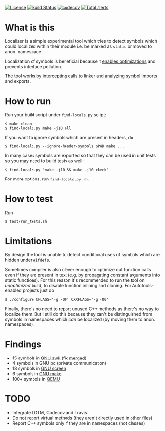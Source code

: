 [![License](http://img.shields.io/:license-MIT-blue.svg)](https://github.com/yugr/Localizer/blob/master/LICENSE.txt)
[![Build Status](https://github.com/yugr/Localizer/actions/workflows/ci.yml/badge.svg)](https://github.com/yugr/Localizer/actions)
[![codecov](https://codecov.io/gh/yugr/Localizer/branch/master/graph/badge.svg)](https://codecov.io/gh/yugr/Localizer)
[![Total alerts](https://img.shields.io/lgtm/alerts/g/yugr/Localizer.svg?logo=lgtm&logoWidth=18)](https://lgtm.com/projects/g/yugr/Localizer/alerts/)

# What is this

Localizer is a simple experimental tool
which tries to detect symbols which could localized within their module
i.e. be marked as `static` or moved to anon. namespace.

Localization of symbols is beneficial because it
[enables optimizations](https://embeddedgurus.com/stack-overflow/2008/12/efficient-c-tips-5-make-local-functions-static/)
and prevents interface pollution.

The tool works by intercepting calls to linker and
analyzing symbol imports and exports.

# How to run

Run your build script under `find-locals.py` script:
```
$ make clean
$ find-locals.py make -j10 all
```

If you want to ignore symbols which are present in headers, do
```
$ find-locals.py --ignore-header-symbols $PWD make ...
```

In many cases symbols are exported so that they can be used in unit tests
so you may need to build tests as well:
```
$ find-locals.py 'make -j10 && make -j10 check'
```

For more options, run `find-locals.py -h`.

# How to test

Run
```
$ test/run_tests.sh
```

# Limitations

By design the tool is unable to detect conditional uses of symbols
which are hidden under `#ifdef`s.

Sometimes compiler is also clever enough to optimize out function calls
even if they are present in text (e.g. by propagating constant arguments
into static functions). For this reason it's recommended to run the tool
on _unoptimized_ build, to disable function inlining and cloning.
For Autotools-enabled projects just do
```
$ ./configure CFLAGS='-g -O0' CXXFLAGS='-g -O0'
```

Finally, there's no need to report unused C++ methods
as there's no way to localize them. But I still do this
because they can't be distinguished from symbols in namespaces
which _can_ be localized (by moving them to anon. namespaces).

# Findings

* 15 symbols in [GNU awk](https://lists.gnu.org/archive/html/bug-gawk/2021-03/msg00001.html) (fix [merged](http://git.savannah.gnu.org/cgit/gawk.git/commit/?id=f285f960bdfb5acb50a8ec7ed4b98f17d0bd624a))
* 4 symbols in GNU bc (private communication)
* 18 symbols in [GNU screen](https://lists.gnu.org/archive/html/screen-devel/2021-03/msg00000.html)
* 6 symbols in [GNU make](https://lists.gnu.org/archive/html/bug-make/2021-03/msg00021.html)
* 100+ symbols in [QEMU](https://mail.gnu.org/archive/html/qemu-devel/2021-03/msg07706.html)

# TODO

* Integrate LGTM, Codecov and Travis
* Do not report virtual methods (they aren't directly used in other files)
* Report C++ symbols only if they are in namespaces (not classes)
